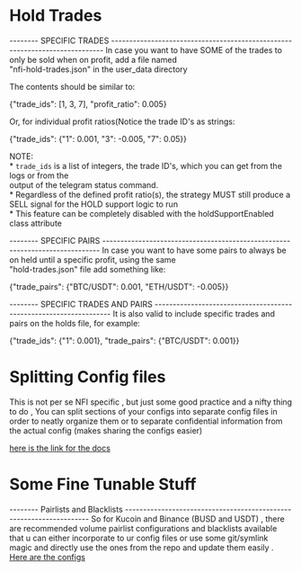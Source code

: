 # Hold Trades

 -------- SPECIFIC TRADES ---------------------------------------------------------------------------- 
   In case you want to have SOME of the trades to only be sold when on profit, add a file named        
   "nfi-hold-trades.json" in the user_data directory                                                   
                                                                                                       
   The contents should be similar to:                                                                  
                                                                                                       
   {"trade_ids": [1, 3, 7], "profit_ratio": 0.005}                                                     
                                                                                                       
   Or, for individual profit ratios(Notice the trade ID's as strings:                                  
                                                                                                       
   {"trade_ids": {"1": 0.001, "3": -0.005, "7": 0.05}}                                                 
                                                                                                       
   NOTE:                                                                                               
    * `trade_ids` is a list of integers, the trade ID's, which you can get from the logs or from the   
      output of the telegram status command.                                                           
    * Regardless of the defined profit ratio(s), the strategy MUST still produce a SELL signal for the 
      HOLD support logic to run                                                                        
    * This feature can be completely disabled with the holdSupportEnabled class attribute              
                                                                                                       
 -------- SPECIFIC PAIRS ----------------------------------------------------------------------------- 
   In case you want to have some pairs to always be on held until a specific profit, using the same    
   "hold-trades.json" file add something like:                                                         
                                                                                                       
   {"trade_pairs": {"BTC/USDT": 0.001, "ETH/USDT": -0.005}}                                            
                                                                                                       
 -------- SPECIFIC TRADES AND PAIRS ------------------------------------------------------------------ 
   It is also valid to include specific trades and pairs on the holds file, for example:               
                                                                                                       
   {"trade_ids": {"1": 0.001}, "trade_pairs": {"BTC/USDT": 0.001}}

# Splitting Config files

This is not per se NFI specific , but just some good practice and a nifty thing to do , You can split sections of your configs into separate config files in order to neatly organize them or to separate confidential information from the actual config (makes sharing the configs easier)

[here is the link for the docs](https://www.freqtrade.io/en/stable/configuration/#multiple-configuration-files)


# Some Fine Tunable Stuff

 -------- Pairlists and Blacklists --------------------------------------------------------------------
So for Kucoin and Binance (BUSD and USDT) , there are recommended volume pairlist configurations and blacklists available that u can either incorporate to ur config files or use some git/symlink magic and directly use the ones from the repo and update them easily . [Here are the configs](https://github.com/iterativv/NostalgiaForInfinity/tree/main/configs)

